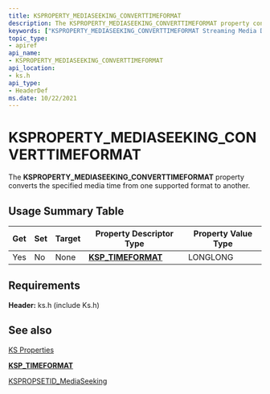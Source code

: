 ```yaml
---
title: KSPROPERTY_MEDIASEEKING_CONVERTTIMEFORMAT
description: The KSPROPERTY_MEDIASEEKING_CONVERTTIMEFORMAT property converts the specified media time from one supported format to another.
keywords: ["KSPROPERTY_MEDIASEEKING_CONVERTTIMEFORMAT Streaming Media Devices"]
topic_type:
- apiref
api_name:
- KSPROPERTY_MEDIASEEKING_CONVERTTIMEFORMAT
api_location:
- ks.h
api_type:
- HeaderDef
ms.date: 10/22/2021
---
```


# KSPROPERTY_MEDIASEEKING_CONVERTTIMEFORMAT

The **KSPROPERTY_MEDIASEEKING_CONVERTTIMEFORMAT** property converts the specified media time from one supported format to another.

## Usage Summary Table

| Get | Set | Target | Property Descriptor Type | Property Value Type |
|--|--|--|--|--|
| Yes | No | None | [**KSP_TIMEFORMAT**](/windows-hardware/drivers/ddi/ks/ns-ks-ksp_timeformat) | LONGLONG |

## Requirements

**Header:** ks.h (include Ks.h)

## See also

[KS Properties](ks-properties.md)

[**KSP_TIMEFORMAT**](/windows-hardware/drivers/ddi/ks/ns-ks-ksp_timeformat)

[KSPROPSETID_MediaSeeking](kspropsetid-mediaseeking.md)
